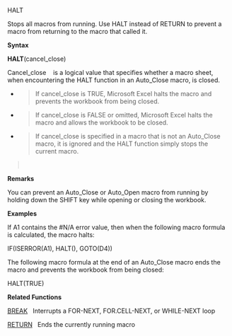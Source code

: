 HALT

Stops all macros from running. Use HALT instead of RETURN to prevent a
macro from returning to the macro that called it.

**Syntax**

**HALT**(cancel\_close)

Cancel\_close    is a logical value that specifies whether a macro
sheet, when encountering the HALT function in an Auto\_Close macro, is
closed.

  - > If cancel\_close is TRUE, Microsoft Excel halts the macro and
    > prevents the workbook from being closed.

  - > If cancel\_close is FALSE or omitted, Microsoft Excel halts the
    > macro and allows the workbook to be closed.

  - > If cancel\_close is specified in a macro that is not an
    > Auto\_Close macro, it is ignored and the HALT function simply
    > stops the current macro.

>  

**Remarks**

You can prevent an Auto\_Close or Auto\_Open macro from running by
holding down the SHIFT key while opening or closing the workbook.

**Examples**

If A1 contains the \#N/A error value, then when the following macro
formula is calculated, the macro halts:

IF(ISERROR(A1), HALT(), GOTO(D4))

The following macro formula at the end of an Auto\_Close macro ends the
macro and prevents the workbook from being closed:

HALT(TRUE)

**Related Functions**

[BREAK](BREAK.md)   Interrupts a FOR-NEXT, FOR.CELL-NEXT, or WHILE-NEXT loop

[RETURN](RETURN.md)   Ends the currently running macro


